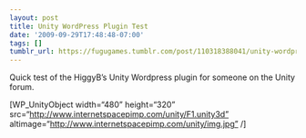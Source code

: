 ```yaml
---
layout: post
title: Unity WordPress Plugin Test
date: '2009-09-29T17:48:48-07:00'
tags: []
tumblr_url: https://fugugames.tumblr.com/post/110318388041/unity-wordpress-plugin-test
---
```

Quick test of the HiggyB’s Unity Wordpress plugin for someone on the Unity forum.

[WP\_UnityObject width=“480” height=“320” src=“http://www.internetspacepimp.com/unity/F1.unity3d” altimage=“http://www.internetspacepimp.com/unity/img.jpg” /]

